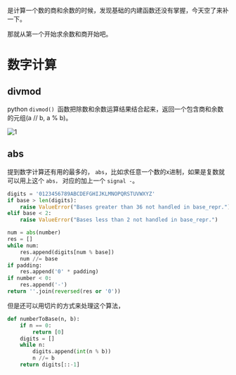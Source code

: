 是计算一个数的商和余数的时候，发现基础的内建函数还没有掌握，今天空了来补一下。

那就从第一个开始求余数和商开始吧。

# 数字计算

## divmod
python `divmod() `函数把除数和余数运算结果结合起来，返回一个包含商和余数的元组(a // b, a % b)。

![1](https://gitee.com/chasays/mdPic/raw/master/uPic/eHOw9Q.png)

## abs
提到数字计算还有用的最多的， `abs`，比如求任意一个数的x进制，如果是复数就可以用上这个 `abs，` 对应的加上一个 `signal -`。

```py
digits = '0123456789ABCDEFGHIJKLMNOPQRSTUVWXYZ'
if base > len(digits):
    raise ValueError("Bases greater than 36 not handled in base_repr.")
elif base < 2:
    raise ValueError("Bases less than 2 not handled in base_repr.")

num = abs(number)
res = []
while num:
    res.append(digits[num % base])
    num //= base
if padding:
    res.append('0' * padding)
if number < 0:
    res.append('-')
return ''.join(reversed(res or '0'))
```
但是还可以用切片的方式来处理这个算法，
```py
def numberToBase(n, b):
    if n == 0:
        return [0]
    digits = []
    while n:
        digits.append(int(n % b))
        n //= b
    return digits[::-1]
```

